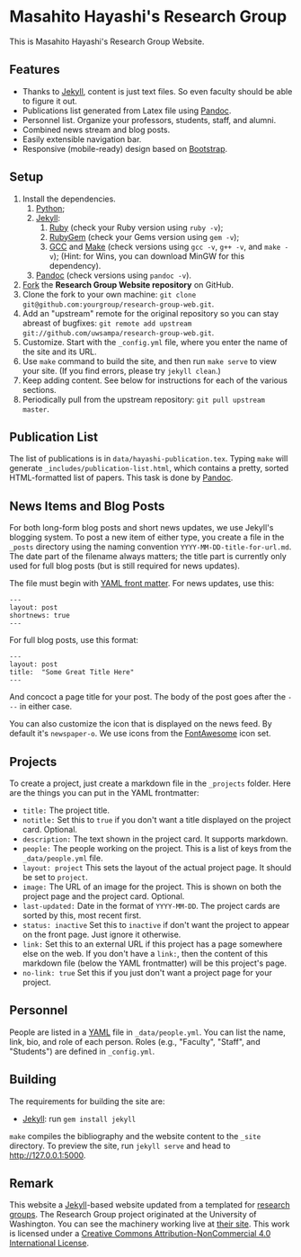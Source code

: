 Masahito Hayashi's Research Group
=================================

This is Masahito Hayashi's Research Group Website.

Features
--------

* Thanks to [Jekyll][jekyll], content is just text files. So even faculty should be able to figure it out.
* Publications list generated from Latex file using [Pandoc][pandoc].
* Personnel list. Organize your professors, students, staff, and alumni.
* Combined news stream and blog posts.
* Easily extensible navigation bar.
* Responsive (mobile-ready) design based on [Bootstrap][bootstrap].

Setup
-----

1. Install the dependencies. 
    1. [Python][python];
    2. [Jekyll][jekyll]:
        1. [Ruby][ruby] (check your Ruby version using `ruby -v`);
        2. [RubyGem][rubygem] (check your Gems version using `gem -v`);
        3. [GCC][gcc] and [Make][make] (check versions using `gcc -v`, `g++ -v`, and `make -v`);
        (Hint: for Wins, you can download MinGW for this dependency).
    3. [Pandoc][pandoc] (check versions using `pandoc -v`).
2. [Fork][fork] the **Research Group Website repository** on GitHub.
3. Clone the fork to your own machine: `git clone git@github.com:yourgroup/research-group-web.git`.
4. Add an "upstream" remote for the original repository so you can stay abreast of bugfixes: `git remote add upstream git://github.com/uwsampa/research-group-web.git`.
5. Customize. Start with the `_config.yml` file, where you enter the name of the site and its URL.
6. Use `make` command to build the site, and then run `make serve` to view your site. (If you find errors, please try `jekyll clean`.)
7. Keep adding content. See below for instructions for each of the various sections.
8. Periodically pull from the upstream repository: `git pull upstream master`.

Publication List
----------------

The list of publications is in `data/hayashi-publication.tex`. Typing `make` will generate `_includes/publication-list.html`, which contains a pretty, sorted HTML-formatted list of papers. This task is done by [Pandoc][pandoc].


News Items and Blog Posts
-------------------------

For both long-form blog posts and short news updates, we use Jekyll's blogging system. To post a new item of either type, you create a file in the `_posts` directory using the naming convention `YYYY-MM-DD-title-for-url.md`. The date part of the filename always matters; the title part is currently only used for full blog posts (but is still required for news updates).

The file must begin with [YAML front matter][yfm]. For news updates, use this:

    ---
    layout: post
    shortnews: true
    ---

For full blog posts, use this format:

    ---
    layout: post
    title:  "Some Great Title Here"
    ---

And concoct a page title for your post. The body of the post goes after the `---` in either case.

You can also customize the icon that is displayed on the news feed. By default it's `newspaper-o`. We use icons from the [FontAwesome][fa] icon set.

Projects
--------

To create a project, just create a markdown file in the `_projects` folder. Here are the things you can put in the YAML frontmatter:

- `title:` The project title.
- `notitle:` Set this to `true` if you don't want a title displayed on the project card. Optional.
- `description:` The text shown in the project card. It supports markdown.
- `people:` The people working on the project. This is a list of keys from the `_data/people.yml` file.
- `layout: project` This sets the layout of the actual project page. It should be set to `project`.
- `image:` The URL of an image for the project. This is shown on both the project page and the project card. Optional.
- `last-updated:` Date in the format of `YYYY-MM-DD`. The project cards are sorted by this, most recent first.
- `status: inactive` Set this to `inactive` if don't want the project to appear on the front page. Just ignore it otherwise.
- `link:` Set this to an external URL if this project has a page somewhere else on the web. If you don't have a `link:`, then the content of this markdown file (below the YAML frontmatter) will be this project's page.
- `no-link: true` Set this if you just don't want a project page for your project.

Personnel
---------

People are listed in a [YAML][YAML] file in `_data/people.yml`. You can list the name, link, bio, and role of each person. Roles (e.g., "Faculty", "Staff", and "Students") are defined in `_config.yml`.


Building
--------

The requirements for building the site are:

* [Jekyll][jekyll]: run `gem install jekyll`

`make` compiles the bibliography and the website content to the `_site` directory.
To preview the site, run `jekyll serve` and head to http://127.0.0.1:5000.

Remark
--------

This website a [Jekyll][jekyll]-based website updated from a templated for [research groups][sampa]. The Research Group project originated at the University of Washington.  You can see the machinery working live at [their site][sampa]. This work is licensed under a [Creative Commons Attribution-NonCommercial 4.0 International License][license].

<!--Compiler-->
[python]: https://www.python.org/
[ruby]: https://www.ruby-lang.org/en/downloads/
[rubygem]: https://rubygems.org/pages/download
[gcc]: https://gcc.gnu.org/install/
[make]: https://www.gnu.org/software/make/
<!--Dependencies-->
[jekyll]: https://jekyllrb.com/docs/installation/
[pandoc]: https://pandoc.org/
<!--Others-->
[YAML]: https://en.wikipedia.org/wiki/YAML
[yfm]: http://jekyllrb.com/docs/frontmatter/
[bootstrap]: http://getbootstrap.com/
[fa]: http://fontawesome.io/icons/
[fork]: https://github.com/uwsampa/research-group-web/fork
[sampa]: http://sampa.cs.washington.edu/
[license]: https://creativecommons.org/licenses/by-nc/4.0/
